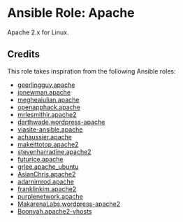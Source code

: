 # Ansible Role: Apache

Apache 2.x for Linux.

## Credits

This role takes inspiration from the following Ansible roles:

- [geerlingguy.apache](https://github.com/geerlingguy/ansible-role-apache)
- [jpnewman.apache](https://github.com/jpnewman/ansible-role-apache)
- [megheaiulian.apache](https://github.com/plumelo/ansible-role-apache)
- [openapphack.apache](https://github.com/openapphack/ansible-role-openapphack-apache)
- [mrlesmithjr.apache2](https://github.com/mrlesmithjr/ansible-apache2)
- [darthwade.wordpress-apache](https://github.com/darthwade/ansible-role-wordpress-apache)
- [viasite-ansible.apache](https://github.com/viasite-ansible/ansible-role-apache)
- [achaussier.apache](https://github.com/infOpen/ansible-role-apache)
- [makeittotop.apache2](https://github.com/makeittotop/ansible-role-apache2)
- [stevenharradine.apache2](https://github.com/stevenharradine/ansible-apache2)
- [futurice.apache](https://github.com/futurice/ansible-apache)
- [grlee.apache_ubuntu](https://github.com/grlee/ansible-galaxy.apache_ubuntu)
- [AsianChris.apache2](https://github.com/asianchris/ansible-role-apache2)
- [adarnimrod.apache](https://github.com/adarnimrod/apache)
- [franklinkim.apache2](https://github.com/weareinteractive/ansible-apache2)
- [purplenetwork.apache](https://github.com/purplenetwork/ansible-apache-role)
- [MakarenaLabs.wordpress-apache2](https://github.com/MakarenaLabs/ansible-role-wordpress)
- [Boonyah.apache2-vhosts](https://github.com/Boonyah/ansible-role-apache2-vhosts)
